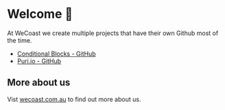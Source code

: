 # Welcome 👋

At WeCoast we create multiple projects that have their own Github most of the time. 

-  [Conditional Blocks - GitHub](https://github.com/conditionalblocks)
-  [Puri.io - GitHub](https://github.com/puri-io)

## More about us

Vist [wecoast.com.au](https://wecoast.com.au) to find out more about us.
